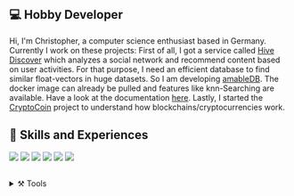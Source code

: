 ## 💻 Hobby Developer
Hi, 
I'm Christopher, a computer science enthusiast based in Germany. Currently I work on these projects: First of all, I got a service called [Hive Discover](https://github.com/hive-discover) which analyzes a social network and recommend content based on user activities. For that purpose, I need an efficient database to find similar float-vectors in huge datasets. So I am developing [amableDB](https://github.com/Christopher-06/amableDB). The docker image can already be pulled and features like knn-Searching are available. Have a look at the documentation [here](https://github.com/Christopher-06/amableDB/wiki). Lastly, I started the [CryptoCoin](https://github.com/Christopher-06/Crypto-Coin) project to understand how blockchains/cryptocurrencies work. 



## 🚀 Skills and Experiences 
<img src="https://img.shields.io/badge/PYTHON3-Server, APIs with FastAPI and Flask, AI with Pytorch, Blockchain, Robotics-brightgreen?style=for-the-badge" />
<img src="https://img.shields.io/badge/C++-Arduino, CMake, Server-brightgreen?style=for-the-badge" />
<img src="https://img.shields.io/badge/C%23-Games with Unity, Server, ASP.NET, Mobile Apps with Xamarin-brightgreen?style=for-the-badge" />
<img src="https://img.shields.io/badge/Node JS-API, Blockchain-brightgreen?style=for-the-badge" />

<img src="https://img.shields.io/badge/Database-MySQL, MongoDB, Redis-yellow?style=for-the-badge" />
<img src="https://img.shields.io/badge/OTHER-Docker, Git, Linux: Ubuntu and Raspbian-red?style=for-the-badge" />


##
<details>
  <summary> ⚒️ Tools</summary> 
  
  - VS Code and Visual Studio
  - Arduino IDE
  - Unity
  - Blender, Gimp and Canva
  - Office365
  - Postman
</details>

